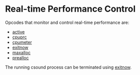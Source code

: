 # **Real-time Performance Control**

Opcodes that monitor and control real-time performance are:

* [active](../../opcodes/active)
* [cpuprc](../../opcodes/cpuprc)
* [cpumeter](../../opcodes/cpumeter)
* [exitnow](../../opcodes/exitnow)
* [maxalloc](../../opcodes/maxalloc)
* [prealloc](../../opcodes/prealloc)

The running csound process can be terminated using [exitnow](../../opcodes/exitnow).
